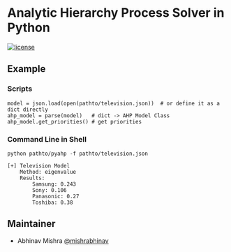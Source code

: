 # Analytic Hierarchy Process Solver in Python
[![license](https://img.shields.io/github/license/mashape/apistatus.svg)]()

## Example

### Scripts

	model = json.load(open(pathto/television.json))  # or define it as a dict directly
	ahp_model = parse(model)   # dict -> AHP Model Class
	ahp_model.get_priorities() # get priorities


### Command Line in Shell

	python pathto/pyahp -f pathto/television.json

	[+] Television Model
		Method: eigenvalue
		Results:
			Samsung: 0.243
			Sony: 0.106
			Panasonic: 0.27
			Toshiba: 0.38

## Maintainer
- Abhinav Mishra [@mishrabhinav](https://github.com/mishrabhinav)
